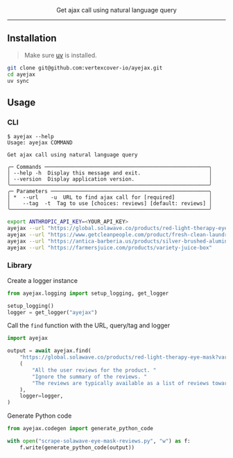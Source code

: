 <p align="center">Get ajax call using natural language query</p>

---

## Installation

> Make sure [uv](https://docs.astral.sh/uv/getting-started/installation/) is installed.

```bash
git clone git@github.com:vertexcover-io/ayejax.git
cd ayejax
uv sync
```

## Usage

### CLI

```
$ ayejax --help
Usage: ayejax COMMAND

Get ajax call using natural language query

╭─ Commands ─────────────────────────────────────────────────────╮
│ --help -h  Display this message and exit.                      │
│ --version  Display application version.                        │
╰────────────────────────────────────────────────────────────────╯
╭─ Parameters ───────────────────────────────────────────────────╮
│ *  --url    -u  URL to find ajax call for [required]           │
│    --tag  -t  Tag to use [choices: reviews] [default: reviews] │
╰────────────────────────────────────────────────────────────────╯
```

```bash
export ANTHROPIC_API_KEY=<YOUR_API_KEY>
ayejax --url "https://global.solawave.co/products/red-light-therapy-eye-mask?variant=43898414170288"
ayejax --url "https://www.getcleanpeople.com/product/fresh-clean-laundry-detergent/"
ayejax --url "https://antica-barberia.us/products/silver-brushed-aluminum-shaving-lather-brush-with-pure-bleached-bristle"
ayejax --url "https://farmersjuice.com/products/variety-juice-box"
```

### Library

Create a logger instance

```python
from ayejax.logging import setup_logging, get_logger

setup_logging()
logger = get_logger("ayejax")
```

Call the `find` function with the URL, query/tag and logger

```python
import ayejax

output = await ayejax.find(
    "https://global.solawave.co/products/red-light-therapy-eye-mask?variant=43898414170288",
    (
        "All the user reviews for the product. "
        "Ignore the summary of the reviews. "
        "The reviews are typically available as a list of reviews towards the bottom of the page"
    ),
    logger=logger,
)
```

Generate Python code

```python
from ayejax.codegen import generate_python_code

with open("scrape-solawave-eye-mask-reviews.py", "w") as f:
    f.write(generate_python_code(output))
```
